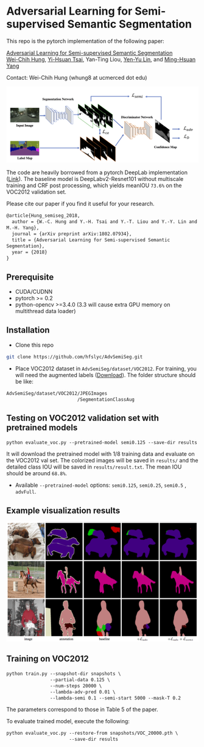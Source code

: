 # Adversarial Learning for Semi-supervised Semantic Segmentation

This repo is the pytorch implementation of the following paper:

[Adversarial Learning for Semi-supervised Semantic Segmentation](https://arxiv.org/abs/1802.07934) <br/>
[Wei-Chih Hung](https://hfslyc.github.io/), [Yi-Hsuan Tsai](https://sites.google.com/site/yihsuantsai/home), Yan-Ting Liou, [Yen-Yu Lin](https://www.citi.sinica.edu.tw/pages/yylin/), and [Ming-Hsuan Yang](http://faculty.ucmerced.edu/mhyang/) <br/>

Contact: Wei-Chih Hung (whung8 at ucmerced dot edu)

![](figs/semi_overview.jpg)

The code are heavily borrowed from a pytorch DeepLab implementation ([Link](https://github.com/speedinghzl/Pytorch-Deeplab)). The baseline model is DeepLabv2-Resnet101 without multiscale training and CRF post processing, which yields meanIOU ``73.6%`` on the VOC2012 validation set. 

Please cite our paper if you find it useful for your research.
```
@article{Hung_semiseg_2018,
  author = {W.-C. Hung and Y.-H. Tsai and Y.-T. Liou and Y.-Y. Lin and M.-H. Yang},
  journal = {arXiv preprint arXiv:1802.07934},
  title = {Adversarial Learning for Semi-supervised Semantic Segmentation},
  year = {2018}
}
```

## Prerequisite

* CUDA/CUDNN
* pytorch >= 0.2
* python-opencv >=3.4.0 (3.3 will cause extra GPU memory on multithread data loader)


## Installation

* Clone this repo

```bash
git clone https://github.com/hfslyc/AdvSemiSeg.git
```

* Place VOC2012 dataset in `AdvSemiSeg/dataset/VOC2012`. For training, you will need the augmented labels ([Download](http://vllab1.ucmerced.edu/~whung/adv-semi-seg/SegmentationClassAug.zip)). The folder structure should be like:
```
AdvSemiSeg/dataset/VOC2012/JPEGImages
                          /SegmentationClassAug
```

## Testing on VOC2012 validation set with pretrained models

```
python evaluate_voc.py --pretrained-model semi0.125 --save-dir results
```

It will download the pretrained model with 1/8 training data and evaluate on the VOC2012 val set. The colorized images will be saved in ``results/`` and the detailed class IOU will be saved in ``results/result.txt``. The mean IOU should be around ``68.8%``.

* Available ``--pretrained-model`` options: ``semi0.125``, ``semi0.25``, ``semi0.5`` , ``advFull``. 

## Example visualization results

![](figs/visualization_results.png)


## Training on VOC2012

```
python train.py --snapshot-dir snapshots \
                --partial-data 0.125 \
                --num-steps 20000 \
                --lambda-adv-pred 0.01 \
                --lambda-semi 0.1 --semi-start 5000 --mask-T 0.2
```

The parameters correspond to those in Table 5 of the paper.

To evaluate trained model, execute the following:

```
python evaluate_voc.py --restore-from snapshots/VOC_20000.pth \
                       --save-dir results
```


